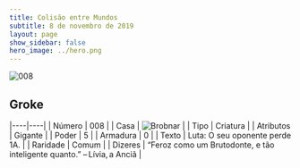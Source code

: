 ```yaml
---
title: Colisão entre Mundos
subtitle: 8 de novembro de 2019
layout: page
show_sidebar: false
hero_image: ../hero.png
---
```


![008](https://cdn.keyforgegame.com/media/card_front/pt/452_008_C9QCC7MWQW8G_pt.png)

## Groke

|----|----|
| Número | 008 |
| Casa | ![Brobnar](https://archonarcana.com/images/thumb/e/e0/Brobnar.png/22px-Brobnar.png "Brobnar") |
| Tipo | Criatura |
| Atributos | Gigante |
| Poder | 5 |
| Armadura | 0 |
| Texto | Luta: O seu oponente perde 1A. |
| Raridade | Comum |
| Dizeres | “Feroz como um Brutodonte,  e tão inteligente quanto.” – Lívia, a Anciã |

